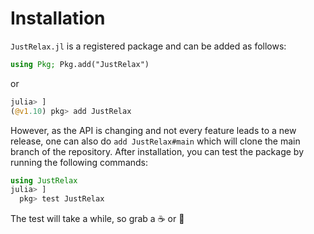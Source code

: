 # Installation

`JustRelax.jl` is a registered package and can be added as follows:

```julia
using Pkg; Pkg.add("JustRelax")
```
or

```julia
julia> ]
(@v1.10) pkg> add JustRelax
```

However, as the API is changing and not every feature leads to a new release, one can also do `add JustRelax#main` which will clone the main branch of the repository.
After installation, you can test the package by running the following commands:

```julia
using JustRelax
julia> ]
  pkg> test JustRelax
```
The test will take a while, so grab a ☕️ or 🍵
